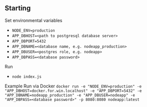 Starting
--------

Set environmental variables
* `NODE_ENV=production`
* `APP_DBHOST=<path to postgresql database server>`
* `APP_DBPORT=5432`
* `APP_DBNAME=<database name, e.g. nodeapp_production>`
* `APP_DBUSER=<postgres role, e.g. nodeapp>`
* `APP_DBPASS=<database password>`


Run
* `node index.js`

Example Run via Docker
`docker run -e "NODE_ENV=production" -e "APP_DBHOST=docker.for.win.localhost" -e "APP_DBPORT=5432" -e "APP_DBNAME=nodeapp_production" -e "APP_DBUSER=nodeapp" -e "APP_DBPASS=<database password>" -p 8080:8080 nodeapp:latest`